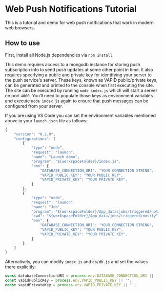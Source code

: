 # Web Push Notifications Tutorial

This is a tutorial and demo for web push notifications that work in modern web browsers.

## How to use

First, install all Node.js dependencies via `npm install`.

This demo requires access to a mongodb instance for storing push subscription info to send push updates at some other point in time. It also requires specifying a public and private key for identifying your server to the push service's server. These keys, known as VAPID public/private keys, can be generated and printed to the console when first executing the site. The site can be executed by running `node index.js` which will start a server on port `4000`. You'll need to populate those keys as environment variables and execute `node index.js` again to ensure that push messages can be configured from your server.

If you are using VS Code you can set the environment variables mentioned above in your `launch.json` file as follows:

```js
{
    "version": "0.2.0",
    "configurations": [
        {
            "type": "node",
            "request": "launch",
            "name": "Launch demo",
            "program": "${workspaceFolder}/index.js",
            "env": {
                "DATABASE_CONNECTION_URI": "YOUR CONNECTION STRING",
                "VAPID_PUBLIC_KEY": "YOUR PUBLIC KEY",
                "VAPID_PRIVATE_KEY": "YOUR PRIVATE KEY",
            }
        },
        {
            "type": "node",
            "request": "launch",
            "name": "Job",
            "program": "${workspaceFolder}/App_data/jobs/triggered/notify/index.js",
            "cwd": "${workspaceFolder}/App_data/jobs/triggered/notify",
            "env": {
                "DATABASE_CONNECTION_URI": "YOUR CONNECTION STRING",
                "VAPID_PUBLIC_KEY": "YOUR PUBLIC KEY",
                "VAPID_PRIVATE_KEY": "YOUR PRIVATE KEY",
            }
        }
    ]
}
```

Alternatively, you can modify `index.js` and `db/db.js` and set the values there explicitly:

```js
const databaseConnectionURI = process.env.DATABASE_CONNECTION_URI || '';
const vapidPublicKey = process.env.VAPID_PUBLIC_KEY || '';
const vapidPrivateKey = process.env.VAPID_PRIVATE_KEY || '';
```